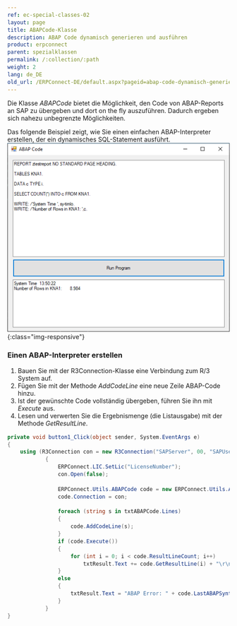 ```yaml
---
ref: ec-special-classes-02
layout: page
title: ABAPCode-Klasse
description: ABAP Code dynamisch generieren und ausführen
product: erpconnect
parent: spezialklassen
permalink: /:collection/:path
weight: 2
lang: de_DE
old_url: /ERPConnect-DE/default.aspx?pageid=abap-code-dynamisch-generieren-und-ausfuehren
---
```



Die Klasse *ABAPCode* bietet die Möglichkeit, den Code von ABAP-Reports an SAP zu übergeben und dort on the fly auszuführen. 
Dadurch ergeben sich nahezu unbegrenzte Möglichkeiten.<br>

Das folgende Beispiel zeigt, wie Sie einen einfachen ABAP-Interpreter erstellen, der ein dynamisches SQL-Statement ausführt.<br>
![AbapPad](/img/content/AbapPad.png){:class="img-responsive"}

### Einen ABAP-Interpreter erstellen

1. Bauen Sie mit der R3Connection-Klasse eine Verbindung zum R/3 System auf.
2. Fügen Sie mit der Methode *AddCodeLine* eine neue Zeile ABAP-Code hinzu. 
3. Ist der gewünschte Code vollständig übergeben, führen Sie ihn mit *Execute* aus. 
4. Lesen und verwerten Sie die Ergebnismenge (die Listausgabe) mit der Methode *GetResultLine*.

```csharp
private void button1_Click(object sender, System.EventArgs e)
{
	using (R3Connection con = new R3Connection("SAPServer", 00, "SAPUser", "Password", "EN", "800"))
            {
                ERPConnect.LIC.SetLic("LicenseNumber");
                con.Open(false);
				
                ERPConnect.Utils.ABAPCode code = new ERPConnect.Utils.ABAPCode();
                code.Connection = con;
				
                foreach (string s in txtABAPCode.Lines)
                {
                    code.AddCodeLine(s);
                }
                if (code.Execute())
                {
                    for (int i = 0; i < code.ResultLineCount; i++)
                        txtResult.Text += code.GetResultLine(i) + "\r\n";
                }
                else
                {
                    txtResult.Text = "ABAP Error: " + code.LastABAPSyntaxError;
                }
            }
}
```

<!---
<details>
<summary>[VB]</summary>
{% highlight visualbasic %}
Private Sub button1_Click(ByVal sender As System.Object, ByVal e As System.EventArgs) Handles button1.Click
 
 
    Using con As New ERPConnect.R3Connection
        con.UserName = "erpconnect"
        con.Password = "pass"
        con.Language = "DE"
        con.Client = "800"
        con.Host = "sapserver"
        con.SystemNumber = 11
 
        con.Open(False)
 
        Dim code = New ERPConnect.Utils.ABAPCode
        code.Connection = con
        Dim s As String
        For Each s In textBox1.Lines
            code.AddCodeLine(s)
        Next
 
        Dim i As Integer
        If code.Execute() Then
            For i = 0 To code.ResultLineCount - 1
                textBox2.Text += code.GetResultLine(i) + vbCrLf
            Next
        Else
            textBox2.Text = "ABAP Error:" + code.LastABAPSyntaxError
        End If
    End Using
End Sub
{% endhighlight %}
</details>
-->

